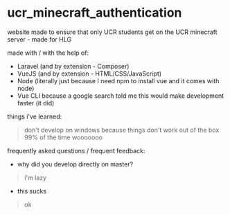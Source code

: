 # ucr_minecraft_authentication
website made to ensure that only UCR students get on the UCR minecraft server - made for HLG

made with / with the help of:

- Laravel (and by extension - Composer)
- VueJS (and by extension - HTML/CSS/JavaScript)
- Node (literally just because I need npm to install vue and it comes with node)
- Vue CLI because a google search told me this would make development faster (it did)

things i've learned:
> don't develop on windows because things don't work out of the box 99% of the time wooooooo

frequently asked questions / frequent feedback:
- why did you develop directly on master?
> i'm lazy
- this sucks
> ok
